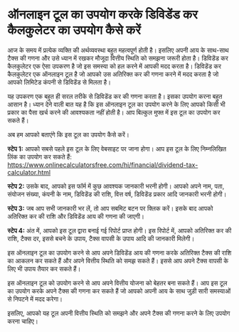 ऑनलाइन टूल का उपयोग करके डिविडेंड कर कैलकुलेटर का उपयोग कैसे करें
=================================================================

आज के समय में प्रत्येक व्यक्ति की अर्थव्यवस्था बहुत महत्वपूर्ण होती है। इसलिए अपनी आय के साथ-साथ टैक्स की गणना और उसे ध्यान में रखकर मौजूदा वित्तीय स्थिति को समझना जरूरी होता है। डिविडेंड कर कैलकुलेटर एक ऐसा उपकरण है जो इस समस्या को हल करने में आपकी मदद करता है। डिविडेंड कर कैलकुलेटर एक ऑनलाइन टूल है जो आपको उस अतिरिक्त कर की गणना करने में मदद करता है जो आपको लिमिटेड कंपनी से डिविडेंड से मिलता है।

यह उपकरण एक बहुत ही सरल तरीके से डिविडेंड कर की गणना करता है। इसका उपयोग करना बहुत आसान है। ध्यान देने वाली बात यह है कि इस ऑनलाइन टूल का उपयोग करने के लिए आपको किसी भी प्रकार का पैसा खर्च करने की आवश्यकता नहीं होती है। आप बिल्कुल मुफ्त में इस टूल का उपयोग कर सकते हैं।

अब हम आपको बताएंगे कि इस टूल का उपयोग कैसे करें।

**स्टेप 1:** आपको सबसे पहले इस टूल के लिए वेबसाइट पर जाना होगा। आप इस टूल के लिए निम्नलिखित लिंक का उपयोग कर सकते हैं: <https://www.onlinecalculatorsfree.com/hi/financial/dividend-tax-calculator.html>

**स्टेप 2:** उसके बाद, आपको इस फॉर्म में कुछ आवश्यक जानकारी भरनी होगी। आपको अपने नाम, पता, संयोजन संख्या, कंपनी के नाम, डिविडेंड की राशि, वित्त वर्ष, डिविडेंड प्रकार आदि जानकारी भरनी होगी।

**स्टेप 3:** जब आप सभी जानकारी भर लें, तो आप सबमिट बटन पर क्लिक करें। इसके बाद आपको अतिरिक्त कर की राशि और डिविडेंड आय की गणना की जाएगी।

**स्टेप 4:** अंत में, आपको इस टूल द्वारा बनाई गई रिपोर्ट प्राप्त होगी। इस रिपोर्ट में, आपको अतिरिक्त कर की राशि, टैक्स दर, इससे बचने के उपाय, टैक्स वापसी के उपाय आदि की जानकारी मिलेगी।

इस ऑनलाइन टूल का उपयोग करने से आप अपने डिविडेंड आय की गणना करके अतिरिक्त टैक्स की राशि का आकलन कर सकते हैं और अपने वित्तीय स्थिति को समझ सकते हैं। इससे आप अपने टैक्स वापसी के लिए भी उपाय तैयार कर सकते हैं।

इस ऑनलाइन टूल को उपयोग करने से आप अपने वित्तीय योजना को बेहतर बना सकते हैं। आप इस टूल का उपयोग करके अपने टैक्स की गणना कर सकते हैं जो आपको अपनी आय के साथ जुड़ी सारी समस्याओं से निपटने में मदद करेगा।

इसलिए, आपको यह टूल अपनी वित्तीय स्थिति को समझने और अपने टैक्स की गणना करने के लिए उपयोग करना चाहिए।